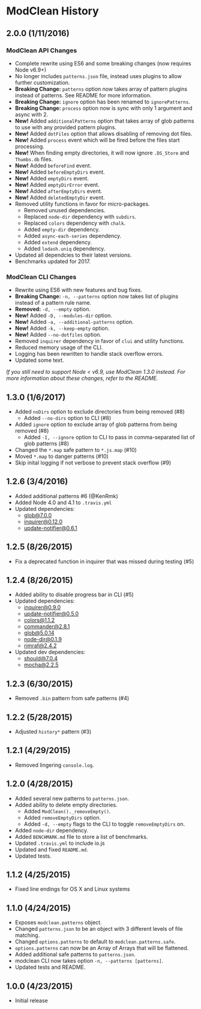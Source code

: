 # ModClean History

## 2.0.0 (1/11/2016)
### ModClean API Changes
* Complete rewrite using ES6 and some breaking changes (now requires Node v6.9+)
* No longer includes `patterns.json` file, instead uses plugins to allow further customization.
* **Breaking Change:** `patterns` option now takes array of pattern plugins instead of patterns. See README for more information.
* **Breaking Change:** `ignore` option has been renamed to `ignorePatterns`.
* **Breaking Change:** `process` option now is sync with only 1 argument and async with 2.
* **New!** Added `additionalPatterns` option that takes array of glob patterns to use with any provided pattern plugins.
* **New!** Added `dotFiles` option that allows disabling of removing dot files.
* **New!** Added `process` event which will be fired before the files start processing.
* **New!** When finding empty directories, it will now ignore `.DS_Store` and `Thumbs.db` files.
* **New!** Added `beforeFind` event.
* **New!** Added `beforeEmptyDirs` event.
* **New!** Added `emptyDirs` event.
* **New!** Added `emptyDirError` event.
* **New!** Added `afterEmptyDirs` event.
* **New!** Added `deletedEmptyDir` event.
* Removed utility functions in favor for micro-packages.
    * Removed unused dependencies.
    * Replaced `node-dir` dependency with `subdirs`.
    * Replaced `colors` dependency with `chalk`.
    * Added `empty-dir` dependency.
    * Added `async-each-series` dependency.
    * Added `extend` dependency.
    * Added `lodash.uniq` dependency.
* Updated all dependcies to their latest versions.
* Benchmarks updated for 2017.

### ModClean CLI Changes
* Rewrite using ES6 with new features and bug fixes.
* **Breaking Change:** `-n, --patterns` option now takes list of plugins instead of a pattern rule name.
* **Removed:** `-d, --empty` option.
* **New!** Added `-D, --modules-dir` option.
* **New!** Added `-a, --additional-patterns` option.
* **New!** Added `-k, --keep-empty` option.
* **New!** Added `--no-dotfiles` option.
* Removed `inquirer` dependency in favor of `clui` and utility functions.
* Reduced memory usage of the CLI.
* Logging has been rewritten to handle stack overflow errors.
* Updated some text.

_If you still need to support Node < v6.9, use ModClean 1.3.0 instead. For more information about these changes, refer to the README._

## 1.3.0 (1/6/2017)
* Added `noDirs` option to exclude directories from being removed (#8)
    - Added `--no-dirs` option to CLI (#8)
* Added `ignore` option to exclude array of glob patterns from being removed (#8)
    - Added `-I, --ignore` option to CLI to pass in comma-separated list of glob patterns (#8)
* Changed the `*.map` safe pattern to `*.js.map` (#10)
* Moved `*.map` to danger patterns (#10)
* Skip inital logging if not verbose to prevent stack overflow (#9)

## 1.2.6 (3/4/2016)
* Added additional patterns #6 (@KenRmk)
* Added Node 4.0 and 4.1 to `.travis.yml`
* Updated dependencies:
    * glob@7.0.0
    * inquirer@0.12.0
    * update-notifier@0.6.1

## 1.2.5 (8/26/2015)
* Fix a deprecated function in inquirer that was missed during testing (#5)

## 1.2.4 (8/26/2015)
* Added ability to disable progress bar in CLI (#5)
* Updated dependencies:
    * inquirer@0.9.0
    * update-notifier@0.5.0
    * colors@1.1.2
    * commander@2.8.1
    * glob@5.0.14
    * node-dir@0.1.9
    * rimraf@2.4.2
* Updated dev dependencies:
    * should@7.0.4
    * mocha@2.2.5

## 1.2.3 (6/30/2015)
* Removed `.bin` pattern from safe patterns (#4)

## 1.2.2 (5/28/2015)
* Adjusted `history*` pattern (#3)

## 1.2.1 (4/29/2015)
* Removed lingering `console.log`.

## 1.2.0 (4/28/2015)
* Added several new patterns to `patterns.json`.
* Added ability to delete empty directories.
    * Added `ModClean()._removeEmpty()`.
    * Added `removeEmptyDirs` option.
    * Added `-d, --empty` flags to the CLI to toggle `removeEmptyDirs` on.
* Added `node-dir` dependency.
* Added `BENCHMARK.md` file to store a list of benchmarks.
* Updated `.travis.yml` to include io.js
* Updated and fixed `README.md`.
* Updated tests.

## 1.1.2 (4/25/2015)
* Fixed line endings for OS X and Linux systems

## 1.1.0 (4/24/2015)
* Exposes `modclean.patterns` object.
* Changed `patterns.json` to be an object with 3 different levels of file matching.
* Changed `options.patterns` to default to `modclean.patterns.safe`.
* `options.patterns` can now be an Array of Arrays that will be flattened.
* Added additional safe patterns to `patterns.json`.
* modclean CLI now takes option `-n, --patterns [patterns]`.
* Updated tests and README.

## 1.0.0 (4/23/2015)
* Initial release

